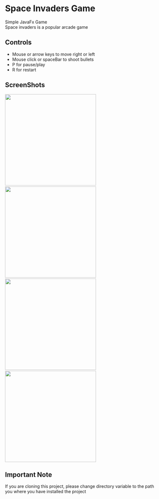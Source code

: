 # Space Invaders Game
Simple JavaFx Game<br>
Space invaders is a popular arcade game

## Controls
  - Mouse or arrow keys to move right or left
  - Mouse click or spaceBar to shoot bullets
  - P for pause/play
  - R for restart

## ScreenShots
<p>
<img src ="https://github.com/yashas-hm/Space_Invaders_JavaFX/blob/master/ScreenShots/1.png" width="300">
&nbsp
<img src ="https://github.com/yashas-hm/Space_Invaders_JavaFX/blob/master/ScreenShots/2.png" width="300">
&nbsp
<img src ="https://github.com/yashas-hm/Space_Invaders_JavaFX/blob/master/ScreenShots/3.png" width="300">
&nbsp
<img src ="https://github.com/yashas-hm/Space_Invaders_JavaFX/blob/master/ScreenShots/4.png" width="300">
</p>

## Important Note
If you are cloning this project, please change directory variable to the path you where you have installed the project

